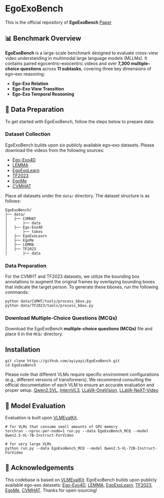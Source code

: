 # EgoExoBench

  
This is the official repository of **EgoExoBench** [Paper]()

## 📊 Benchmark Overview

**EgoExoBench** is a large-scale benchmark designed to evaluate cross-view video understanding in multimodal large language models (MLLMs). It contains paired egocentric–exocentric videos and over **7,300 multiple-choice questions** across **11 subtasks**, covering three key dimensions of ego–exo reasoning:

* **Ego-Exo Relation**
* **Ego-Exo View Transition**
* **Ego-Exo Temporal Reasoning**

## 📝 Data Preparation
To get started with EgoExoBench, follow the steps below to prepare data:
### Dataset Collection
EgoExoBench builds upon six publicly available ego–exo datasets. Please download the videos from the following sources:

* [Ego-Exo4D](https://ego-exo4d-data.org/)
* [LEMMA](https://sites.google.com/view/lemma-activity)
* [EgoExoLearn](https://huggingface.co/datasets/hyf015/EgoExoLearn)
* [TF2023](https://github.com/facebookresearch/Ego-Exo)
* [EgoMe](https://huggingface.co/datasets/HeqianQiu/EgoMe)
* [CVMHAT](https://github.com/RuizeHan/CVMHT)

Place all datasets under the `data/` directory. The dataset structure is as follows:
```
EgoExoBench/
├── data/
│   ├── CVMHAT
│   	├── data
│   ├── Ego-Exo4D
│   	├── takes
│   ├── EgoExoLearn
│   ├── EgoMe
│   ├── LEMMA
│   ├── TF2023
│   	├── data
```
### Data Preparation
For the CVMHT and TF2023 datasets, we utilize the bounding box annotations to augment the original frames by overlaying bounding boxes that indicate the target person. To generate these bboxes, run the following commands:
```
python data/CVMHT/tools/process_bbox.py
python data/TF2023/tools/process_bbox.py
```
### Download Multiple-Choice Questions (MCQs)
Download the EgoExoBench **multiple-choice questions (MCQs)** file and place it in the `MCQ/` directory.

## Installation
```
git clone https://github.com/ayiyayi/EgoExoBench.git
cd EgoExoBench
```

Please note that different VLMs require specific environment configurations (e.g., different versions of transformers). We recommend consulting the official documentation of each VLM to ensure an accurate evaluation and proper setup.
[Qwen2.5VL](https://github.com/QwenLM/Qwen2.5-VL), [InternVL3](https://github.com/OpenGVLab/InternVL), [LLaVA-OneVision](https://github.com/LLaVA-VL/LLaVA-NeXT), [LLaVA-NeXT-Video](https://github.com/LLaVA-VL/LLaVA-NeXT)

## 🚀 Model Evaluation
Evaluation is built upon [VLMEvalKit](https://github.com/open-compass/VLMEvalKit).
```
# for VLMs that consume small amounts of GPU memory
torchrun --nproc-per-node=1 run.py --data EgoExoBench_MCQ --model Qwen2.5-VL-7B-Instruct-ForVideo

# for very large VLMs
python run.py --data EgoExoBench_MCQ --model Qwen2.5-VL-72B-Instruct-ForVideo
```

## 🙏 Acknowledgements
This codebase is based on [VLMEvalKit](https://github.com/open-compass/VLMEvalKit).
EgoExoBench builds upon publicly available ego–exo datasets: [Ego-Exo4D](https://ego-exo4d-data.org/), [LEMMA](https://sites.google.com/view/lemma-activity), [EgoExoLearn](https://huggingface.co/datasets/hyf015/EgoExoLearn),  [TF2023](https://github.com/facebookresearch/Ego-Exo), [EgoMe](https://huggingface.co/datasets/HeqianQiu/EgoMe), [CVMHAT](https://github.com/RuizeHan/CVMHT).
Thanks for open-sourcing!
